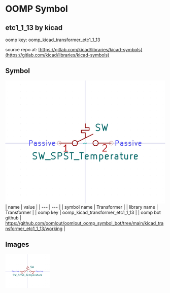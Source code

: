 # OOMP Symbol  
## etc1_1_13  by kicad  
  
oomp key: oomp_kicad_transformer_etc1_1_13  
  
source repo at: [https://gitlab.com/kicad/libraries/kicad-symbols](https://gitlab.com/kicad/libraries/kicad-symbols)  
## Symbol  
  
[![working.png](working_600.png)](working.png)  
| name | value | 
| --- | --- | 
| symbol name | Transformer | 
| library name | Transformer | 
| oomp key | oomp_kicad_transformer_etc1_1_13 | 
| oomp bot github | https://github.com/oomlout/oomlout_oomp_symbol_bot/tree/main/kicad_transformer_etc1_1_13/working | 
## Images  
  
[![working.png](working_140.png)](working.png)  
